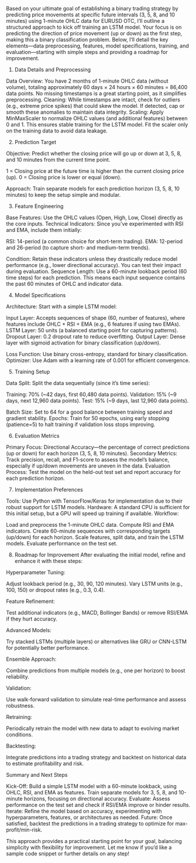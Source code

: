 Based on your ultimate goal of establishing a binary trading strategy by predicting price movements at specific future intervals (3, 5, 8, and 10 minutes) using 1-minute OHLC data for EURUSD OTC, I’ll outline a structured approach to kick off training an LSTM model. Your focus is on predicting the direction of price movement (up or down) as the first step, making this a binary classification problem. Below, I’ll detail the key elements—data preprocessing, features, model specifications, training, and evaluation—starting with simple steps and providing a roadmap for improvement.

1. Data Details and Preprocessing

Data Overview: You have 2 months of 1-minute OHLC data (without volume), totaling approximately 60 days × 24 hours × 60 minutes = 86,400 data points. No missing timestamps is a great starting point, as it simplifies preprocessing.
Cleaning: While timestamps are intact, check for outliers (e.g., extreme price spikes) that could skew the model. If detected, cap or smooth these anomalies to maintain data integrity.
Scaling: Apply MinMaxScaler to normalize OHLC values (and additional features) between 0 and 1. This ensures stable training for the LSTM model. Fit the scaler only on the training data to avoid data leakage.


2. Prediction Target

Objective: Predict whether the closing price will go up or down at 3, 5, 8, and 10 minutes from the current time point.

1 = Closing price at the future time is higher than the current closing price (up).
0 = Closing price is lower or equal (down).


Approach: Train separate models for each prediction horizon (3, 5, 8, 10 minutes) to keep the setup simple and modular.


3. Feature Engineering

Base Features: Use the OHLC values (Open, High, Low, Close) directly as the core inputs.
Technical Indicators: Since you’ve experimented with RSI and EMA, include them initially:

RSI: 14-period (a common choice for short-term trading).
EMA: 12-period and 26-period (to capture short- and medium-term trends).


Condition: Retain these indicators unless they drastically reduce model performance (e.g., lower directional accuracy). You can test their impact during evaluation.
Sequence Length: Use a 60-minute lookback period (60 time steps) for each prediction. This means each input sequence contains the past 60 minutes of OHLC and indicator data.


4. Model Specifications

Architecture: Start with a simple LSTM model:

Input Layer: Accepts sequences of shape (60, number of features), where features include OHLC + RSI + EMA (e.g., 6 features if using two EMAs).
LSTM Layer: 50 units (a balanced starting point for capturing patterns).
Dropout Layer: 0.2 dropout rate to reduce overfitting.
Output Layer: Dense layer with sigmoid activation for binary classification (up/down).


Loss Function: Use binary cross-entropy, standard for binary classification.
Optimizer: Use Adam with a learning rate of 0.001 for efficient convergence.


5. Training Setup

Data Split: Split the data sequentially (since it’s time series):

Training: 70% (~42 days, first 60,480 data points).
Validation: 15% (~9 days, next 12,960 data points).
Test: 15% (~9 days, last 12,960 data points).


Batch Size: Set to 64 for a good balance between training speed and gradient stability.
Epochs: Train for 50 epochs, using early stopping (patience=5) to halt training if validation loss stops improving.


6. Evaluation Metrics

Primary Focus: Directional Accuracy—the percentage of correct predictions (up or down) for each horizon (3, 5, 8, 10 minutes).
Secondary Metrics: Track precision, recall, and F1-score to assess the model’s balance, especially if up/down movements are uneven in the data.
Evaluation Process: Test the model on the held-out test set and report accuracy for each prediction horizon.


7. Implementation Preferences

Tools: Use Python with TensorFlow/Keras for implementation due to their robust support for LSTM models.
Hardware: A standard CPU is sufficient for this initial setup, but a GPU will speed up training if available.
Workflow:

Load and preprocess the 1-minute OHLC data.
Compute RSI and EMA indicators.
Create 60-minute sequences with corresponding targets (up/down) for each horizon.
Scale features, split data, and train the LSTM models.
Evaluate performance on the test set.




8. Roadmap for Improvement
After evaluating the initial model, refine and enhance it with these steps:

Hyperparameter Tuning:

Adjust lookback period (e.g., 30, 90, 120 minutes).
Vary LSTM units (e.g., 100, 150) or dropout rates (e.g., 0.3, 0.4).


Feature Refinement:

Test additional indicators (e.g., MACD, Bollinger Bands) or remove RSI/EMA if they hurt accuracy.


Advanced Models:

Try stacked LSTMs (multiple layers) or alternatives like GRU or CNN-LSTM for potentially better performance.


Ensemble Approach:

Combine predictions from multiple models (e.g., one per horizon) to boost reliability.


Validation:

Use walk-forward validation to simulate real-time performance and assess robustness.


Retraining:

Periodically retrain the model with new data to adapt to evolving market conditions.


Backtesting:

Integrate predictions into a trading strategy and backtest on historical data to estimate profitability and risk.




Summary and Next Steps

Kick-Off: Build a simple LSTM model with a 60-minute lookback, using OHLC, RSI, and EMA as features. Train separate models for 3, 5, 8, and 10-minute horizons, focusing on directional accuracy.
Evaluate: Assess performance on the test set and check if RSI/EMA improve or hinder results.
Iterate: Refine the model based on accuracy, experimenting with hyperparameters, features, or architectures as needed.
Future: Once satisfied, backtest the predictions in a trading strategy to optimize for max-profit/min-risk.

This approach provides a practical starting point for your goal, balancing simplicity with flexibility for improvement. Let me know if you’d like a sample code snippet or further details on any step!